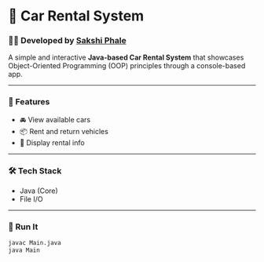# 🚗 Car Rental System

### 👩‍💻 Developed by [Sakshi Phale](https://github.com/sakshiphale)

A simple and interactive **Java-based Car Rental System** that showcases Object-Oriented Programming (OOP) principles through a console-based app.

---

### 🔹 Features

* 🚘 View available cars
* 📦 Rent and return vehicles
* 🧾 Display rental info

---

### 🛠️ Tech Stack

* Java (Core)
* File I/O

---

### 🚀 Run It

```bash
javac Main.java
java Main
```


